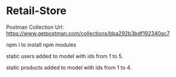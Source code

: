 # Retail-Store

Postman Collection Url: https://www.getpostman.com/collections/bba292b3bdf192340ac7

npm i to install npm modules

static users added to model with ids from 1 to 5.

static products added to model with ids from 1 to 4.

